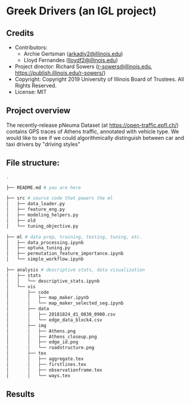 # Greek Drivers (an IGL project)

## Credits
- Contributors: 
	- Archie Gertsman (arkadiy2@illinois.edu)
	- Lloyd Fernandes (lloydf2@illinois.edu)
- Project director: Richard Sowers (r-sowers@illinois.edu, https://publish.illinois.edu/r-sowers/)
- Copyright: Copyright 2019 University of Illinois Board of Trustees. All Rights Reserved. 
- License: MIT

## Project overview
The recently-release pNeuma Dataset (at https://open-traffic.epfl.ch/) contains GPS traces of Athens traffic, annotated with vehicle type.  We would like to see if we could algorithmically distinguish between car and taxi drivers by "driving styles"


## File structure:

```bash
.

├── README.md # you are here

├── src # source code that powers the ml
│   ├── data_loader.py
│   ├── feature_eng.py
│   ├── modeling_helpers.py
│   ├── old
│   └── tuning_objective.py

├── ml # data prep, training, testing, tuning, etc.
│   ├── data_processing.ipynb
│   ├── optuna_tuning.py
│   ├── permutation_feature_importance.ipynb
│   └── simple_workflow.ipynb

├── analysis # descriptive stats, data visualization
│   ├── stats 
│   │   └── descriptive_stats.ipynb
│   └── vis
│       ├── code
│       │   ├── map_maker.ipynb
│       │   └── map_maker_selected_seg.ipynb
│       ├── data
│       │   ├── 20181024_d1_0830_0900.csv
│       │   └── edge_data_block4.csv
│       ├── img
│       │   ├── Athens.png
│       │   ├── Athens_closeup.png
│       │   ├── edge_id.png
│       │   └── roadstructure.png
│       ├── tex
│       │   ├── aggregate.tex
│       │   ├── firstlines.tex
│       │   ├── observationframe.tex
│       │   └── ways.tex

```

## Results
